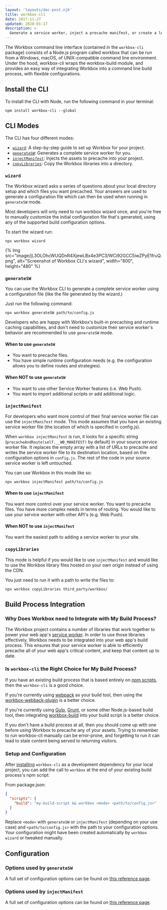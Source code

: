 ```yaml
---
layout: 'layouts/doc-post.njk'
title: workbox-cli
date: 2017-11-27
updated: 2020-01-17
description: >
  Generate a service worker, inject a precache manifest, or create a local copy the Workbox libraries from the command line.
---
```


The Workbox command line interface (contained in the
`workbox-cli` package) consists of a Node.js program called workbox that
can be run from a Windows, macOS, of UNIX-compatible command line
environment. Under the hood, workbox-cli wraps the workbox-build module,
and provides an easy way of integrating Workbox into a command line build
process, with flexible configurations.

## Install the CLI

To install the CLI with Node, run the following command in your terminal:

```shell
npm install workbox-cli --global
```

## CLI Modes

The CLI has four different modes:

- [`wizard`](#wizard): A step-by-step guide to set up Workbox for your project.
- [`generateSW`](#generatesw): Generates a complete service worker for you.
- [`injectManifest`](#injectmanifest): Injects the assets to precache into your project.
- [`copyLibraries`](#copylibraries): Copy the Workbox libraries into a directory.

### `wizard`

The Workbox wizard asks a series of questions about your local directory
setup and which files you want precached. Your answers are used to
generate a configuration file which can then be used when running in
`generateSW` mode.

Most developers will only need to run workbox wizard once, and you're free
to manually customize the initial configuration file that's generated,
using any of the supported build configuration options.

To start the wizard run:

```shell
npx workbox wizard
```

{% Img src="image/jL3OLOhcWUQDnR4XjewLBx4e3PC3/WCi92GCC5iwZPyE1fruQ.png", alt="Screenshot of Workbox CLI's wizard", width="800", height="480" %}

### `generateSW`

You can use the Workbox CLI to generate a complete service worker using
a configuration file (like the file generated by the wizard.)

Just run the following command:

```shell
npx workbox generateSW path/to/config.js
```

Developers who are happy with Workbox's built-in precaching and runtime caching
capabilities, and don't need to customize their service worker's behavior
are recommended to use `generateSW` mode.

#### When to use `generateSW`

- You want to precache files.
- You have simple runtime configuration needs (e.g. the configuration allows you to define routes and strategies).

#### When NOT to use `generateSW`

- You want to use other Service Worker features (i.e. Web Push).
- You want to import additional scripts or add additional logic.

### `injectManifest`

For developers who want more control of their final service worker file
can use the `injectManifest` mode. This mode assumes that you have an
existing service worker file (the location of which is specified in config.js).

When `workbox injectManifest` is run, it looks for a specific string
(`precacheAndRoute(self.__WB_MANIFEST)` by default) in your source
service worker file. It replaces the empty array with a list of
URLs to precache and writes the service worker file to its
destination location, based on the configuration options in `config.js`.
The rest of the code in your source service worker is left untouched.

You can use Workbox in this mode like so:

```shell
npx workbox injectManifest path/to/config.js
```

#### When to use `injectManifest`

You want more control over your service worker.
You want to precache files.
You have more complex needs in terms of routing.
You would like to use your service worker with other API's (e.g. Web Push).

#### When NOT to use `injectManifest`

You want the easiest path to adding a service worker to your site.

### `copyLibraries`

This mode is helpful if you would like to use `injectManifest` and would
like to use the Workbox library files hosted on your own origin instead
of using the CDN.

You just need to run it with a path to write the files to:

```shell
npx workbox copyLibraries third_party/workbox/
```

## Build Process Integration

### Why Does Workbox need to Integrate with My Build Process?

The Workbox project contains a number of libraries that work together to
power your web app's
[service worker](https://developers.google.com/web/fundamentals/primers/service-workers/). In order to
use those libraries effectively, Workbox needs to be integrated into your
web app's build process. This ensures that your service worker is able to
efficiently precache all of your web app's critical content, and keep that
content up to date.

### Is `workbox-cli` the Right Choice for My Build Process?

If you have an existing build process that is based entirely on
[npm scripts](https://docs.npmjs.com/misc/scripts),
then the `workbox-cli` is a good choice.

If you're currently using [webpack](https://webpack.js.org/) as your build
tool, then using the [workbox-webback-plugin](/docs/workbox-modules/workbox-webpack-plugin)
is a better choice.

If you're currently using [Gulp](https://gulpjs.com/),
[Grunt](https://gruntjs.com/), or some other Node.js-based build tool,
then integrating [workbox-build](/docs/workbox-modules/workbox-build) into your build script
is a better choice.

If you don't have a build process at all, then you should come up with one
before using Workbox to precache any of your assets. Trying
to remember to run workbox-cli manually can be error-prone, and forgetting
to run it can lead to stale content being served to returning visitors.

### Setup and Configuration

After [installing](#install-the-cli) `workbox-cli` as a development
dependency for your local project, you can add the call to `workbox` at
the end of your existing build process's npm script:

From package.json:

```json
{
  "scripts": {
    "build": "my-build-script && workbox <mode> <path/to/config.js>"
  }
}
```

Replace `<mode>` with `generateSW` or `injectManifest` (depending
on your use case) and `<path/to/config.js>` with the path to
your configuration options. Your configuration might have been created
automatically by `workbox wizard` or tweaked manually.

## Configuration

### Options used by `generateSW`

A full set of configuration options can be found on
[this reference page](https://developers.google.com/web/tools/workbox/reference-docs/latest/module-workbox-build#.generateSW).

### Options used by `injectManifest`

A full set of configuration options can be found on
[this reference page](https://developers.google.com/web/tools/workbox/reference-docs/latest/module-workbox-build#.injectManifest).
